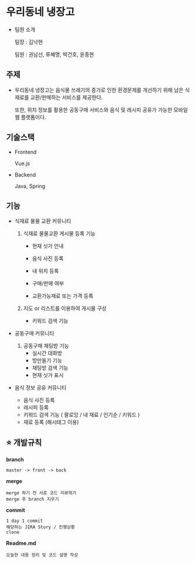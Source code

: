 # 우리동네 냉장고

- 팀원 소개

  팀장 : 김낙현

  팀원 : 권남선, 류혜명, 박건호, 윤종현



## 주제

- 우리동네 냉장고는 음식물 쓰레기의 증가로 인한 환경문제를 개선하기 위해 남은 식재료를 교환/판매하는 서비스를 제공한다.

  또한, 위치 정보를 활용한 공동구매 서비스와 음식 및 레시피 공유가 가능한 모바일 웹 플랫폼이다.



## 기술스택

- Frontend

  Vue.js

- Backend

  Java, Spring



## 기능

- 식재료 물물 교환 커뮤니티

  1. 식재료 물물교환 게시물 등록 기능

     - 현재 싯가 안내
     - 음식 사진 등록
     - 내 위치 등록
     - 구매/판매 여부

     - 교환가능재료 또는 가격 등록

  2. 지도 or 리스트를 이용하여 게시물 구성

     - 키워드 검색 기능



- 공동구매 커뮤니티
  1. 공동구매 채팅방 기능
     - 실시간 대화방
     - 방만들기 기능
     - 채팅방 검색 기능
     - 현재 싯가 표시



- 음식 정보 공유 커뮤니티
  - 음식 사진 등록
  - 레시피 등록
  - 키워드 검색 기능 ( 팔로잉 / 내 재료 / 인기순 / 키워드 )
  - 재료 등록 (해시태그 이용)



## :star: 개발규칙

**branch**

``` 
master -> front -> back
```

**merge**

``` 
merge 하기 전 서로 코드 리뷰하기
merge 후 branch 지우기
```

**commit**

```
1 day 1 commit
해당하는 JIRA Story / 진행상황
clone
```

**Readme.md**

```
오늘한 내용 정리 및 코드 설명 작성
```





